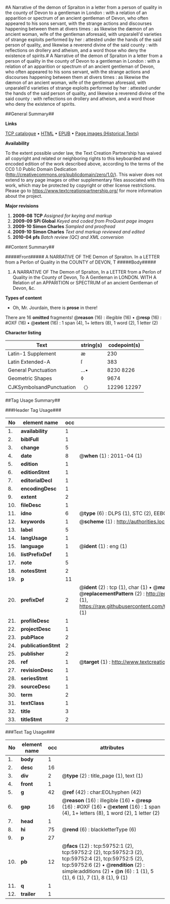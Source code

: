 #A Narrative of the demon of Spraiton in a letter from a person of quality in the county of Devon to a gentleman in London : with a relation of an apparition or spectrum of an ancient gentleman of Devon, who often appeared to his sons servant, with the strange actions and discourses happening between them at divers times : as likewise the dæmon of an ancient woman, wife of the gentleman aforesaid, with unparalell'd varieties of strange exploits performed by her : attested under the hands of the said person of quality, and likewise a reverend divine of the said county : with reflections on drollery and atheism, and a word those who deny the existence of spirits.#
A Narrative of the demon of Spraiton in a letter from a person of quality in the county of Devon to a gentleman in London : with a relation of an apparition or spectrum of an ancient gentleman of Devon, who often appeared to his sons servant, with the strange actions and discourses happening between them at divers times : as likewise the dæmon of an ancient woman, wife of the gentleman aforesaid, with unparalell'd varieties of strange exploits performed by her : attested under the hands of the said person of quality, and likewise a reverend divine of the said county : with reflections on drollery and atheism, and a word those who deny the existence of spirits.

##General Summary##

**Links**

[TCP catalogue](http://www.ota.ox.ac.uk/tcp/)  • 
[HTML](http://tei.it.ox.ac.uk/tcp/Texts-HTML/free/A52/A52630.html)  • 
[EPUB](http://tei.it.ox.ac.uk/tcp/Texts-EPUB/free/A52/A52630.epub) • 
[Page images (Historical Texts)](https://historicaltexts.jisc.ac.uk/eebo-12334796e)

**Availability**

To the extent possible under law, the Text Creation Partnership has waived all copyright and related or neighboring rights to this keyboarded and encoded edition of the work described above, according to the terms of the CC0 1.0 Public Domain Dedication (http://creativecommons.org/publicdomain/zero/1.0/). This waiver does not extend to any page images or other supplementary files associated with this work, which may be protected by copyright or other license restrictions. Please go to https://www.textcreationpartnership.org/ for more information about the project.

**Major revisions**

1. __2009-08__ __TCP__ *Assigned for keying and markup*
1. __2009-09__ __SPi Global__ *Keyed and coded from ProQuest page images*
1. __2009-10__ __Simon Charles__ *Sampled and proofread*
1. __2009-10__ __Simon Charles__ *Text and markup reviewed and edited*
1. __2010-04__ __pfs__ *Batch review (QC) and XML conversion*

##Content Summary##

#####Front#####
A NARRATIVE OF THE Demon of Spraiton. In a LETTER from a Perſon
of Quality in the COUNTY of DEVON, T
#####Body#####

1. A NARRATIVE OF The Demon of
Spraiton, In a LETTER from a Perſon of Quality in the County of
Devon, To A Gentleman in LONDON. WITH A Relation of an APPARITION or SPECTRUM
of an ancient Gentleman of Devon, &c.

**Types of content**

  * Oh, Mr. Jourdain, there is **prose** in there!

There are 16 **omitted** fragments! 
 @__reason__ (16) : illegible (16)  •  @__resp__ (16) : #OXF (16)  •  @__extent__ (16) : 1 span (4), 1+ letters (8), 1 word (2), 1 letter (2)

**Character listing**


|Text|string(s)|codepoint(s)|
|---|---|---|
|Latin-1 Supplement|æ|230|
|Latin Extended-A|ſ|383|
|General Punctuation|…•|8230 8226|
|Geometric Shapes|◊|9674|
|CJKSymbolsandPunctuation|〈〉|12296 12297|

##Tag Usage Summary##

###Header Tag Usage###

|No|element name|occ|attributes|
|---|---|---|---|
|1.|__availability__|1||
|2.|__biblFull__|1||
|3.|__change__|5||
|4.|__date__|8| @__when__ (1) : 2011-04 (1)|
|5.|__edition__|1||
|6.|__editionStmt__|1||
|7.|__editorialDecl__|1||
|8.|__encodingDesc__|1||
|9.|__extent__|2||
|10.|__fileDesc__|1||
|11.|__idno__|6| @__type__ (6) : DLPS (1), STC (2), EEBO-CITATION (1), OCLC (1), VID (1)|
|12.|__keywords__|1| @__scheme__ (1) : http://authorities.loc.gov/ (1)|
|13.|__label__|5||
|14.|__langUsage__|1||
|15.|__language__|1| @__ident__ (1) : eng (1)|
|16.|__listPrefixDef__|1||
|17.|__note__|5||
|18.|__notesStmt__|2||
|19.|__p__|11||
|20.|__prefixDef__|2| @__ident__ (2) : tcp (1), char (1)  •  @__matchPattern__ (2) : ([0-9\-]+):([0-9IVX]+) (1), (.+) (1)  •  @__replacementPattern__ (2) : http://eebo.chadwyck.com/downloadtiff?vid=$1&page=$2 (1), https://raw.githubusercontent.com/textcreationpartnership/Texts/master/tcpchars.xml#$1 (1)|
|21.|__profileDesc__|1||
|22.|__projectDesc__|1||
|23.|__pubPlace__|2||
|24.|__publicationStmt__|2||
|25.|__publisher__|2||
|26.|__ref__|1| @__target__ (1) : http://www.textcreationpartnership.org/docs/. (1)|
|27.|__revisionDesc__|1||
|28.|__seriesStmt__|1||
|29.|__sourceDesc__|1||
|30.|__term__|2||
|31.|__textClass__|1||
|32.|__title__|3||
|33.|__titleStmt__|2||


###Text Tag Usage###

|No|element name|occ|attributes|
|---|---|---|---|
|1.|__body__|1||
|2.|__desc__|16||
|3.|__div__|2| @__type__ (2) : title_page (1), text (1)|
|4.|__front__|1||
|5.|__g__|42| @__ref__ (42) : char:EOLhyphen (42)|
|6.|__gap__|16| @__reason__ (16) : illegible (16)  •  @__resp__ (16) : #OXF (16)  •  @__extent__ (16) : 1 span (4), 1+ letters (8), 1 word (2), 1 letter (2)|
|7.|__head__|1||
|8.|__hi__|75| @__rend__ (6) : blackletterType (6)|
|9.|__p__|27||
|10.|__pb__|12| @__facs__ (12) : tcp:59752:1 (2), tcp:59752:2 (2), tcp:59752:3 (2), tcp:59752:4 (2), tcp:59752:5 (2), tcp:59752:6 (2)  •  @__rendition__ (2) : simple:additions (2)  •  @__n__ (6) : 1 (1), 5 (1), 6 (1), 7 (1), 8 (1), 9 (1)|
|11.|__q__|1||
|12.|__trailer__|1||
